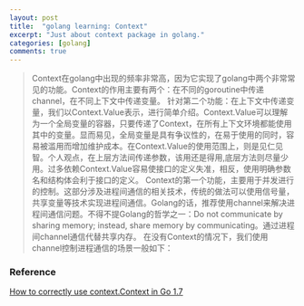 ```yaml
---
layout: post
title:  "golang learning: Context"
excerpt: "Just about context package in golang."
categories: [golang]
comments: true
---
```

>Context在golang中出现的频率非常高，因为它实现了golang中两个非常常见的功能。Context的作用主要有两个：在不同的goroutine中传递channel，在不同上下文中传递变量。
针对第二个功能：在上下文中传递变量，我们以Context.Value表示，进行简单介绍。Context.Value可以理解为一个全局变量的容器，只要传递了Context，在所有上下文环境都能使用其中的变量。显而易见，全局变量是具有争议性的，在易于使用的同时，容易被滥用而增加维护成本。在Context.Value的使用范围上，则是见仁见智。个人观点，在上层方法间传递参数，该用还是得用,底层方法则尽量少用。过多依赖Context.Value容易使接口的定义失准，相反，使用明确参数名和结构体会利于接口的定义。
Context的第一个功能，主要用于并发进行的控制。这部分涉及进程间通信的相关技术，传统的做法可以使用信号量，共享变量等技术实现进程间通信。Golang的话，推荐使用channel来解决进程间通信问题。不得不提Golang的哲学之一：Do not communicate by sharing memory; instead, share memory by communicating。通过进程间channel通信代替共享内存。
在没有Context的情况下，我们使用channel控制进程通信的场景一般如下：


### Reference
[How to correctly use context.Context in Go 1.7](https://medium.com/@cep21/how-to-correctly-use-context-context-in-go-1-7-8f2c0fafdf39)
